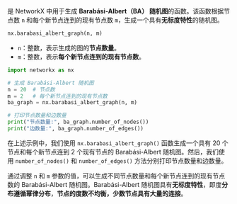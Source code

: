 是 NetworkX 中用于生成 **Barabási-Albert（BA） 随机图**的函数。该函数根据节点数 `n` 和每个新节点连到的现有节点数 `m`，生成一个具有**无标度特性**的随机图。
```python
nx.barabasi_albert_graph(n, m)
```

- `n`：整数，表示生成的图的**节点数量**。
- `m`：整数，表示**每个新节点连到的现有节点数**。

```python
import networkx as nx

# 生成 Barabási-Albert 随机图
n = 20  # 节点数
m = 2   # 每个新节点连到的现有节点数
ba_graph = nx.barabasi_albert_graph(n, m)

# 打印节点数量和边数量
print("节点数量:", ba_graph.number_of_nodes())
print("边数量:", ba_graph.number_of_edges())
```

在上述示例中，我们使用 `nx.barabasi_albert_graph()` 函数生成一个具有 20 个节点和每个新节点连到 2 个现有节点的 Barabási-Albert 随机图。然后，我们使用 `number_of_nodes()` 和 `number_of_edges()` 方法分别打印节点数量和边数量。

通过调整 `n` 和 `m` 参数的值，可以生成不同节点数量和每个新节点连到的现有节点数的 Barabási-Albert 随机图。Barabási-Albert 随机图具有**无标度特性**，即度**分布遵循幂律分布**，**节点的度数不均衡，少数节点具有大量的连接**。